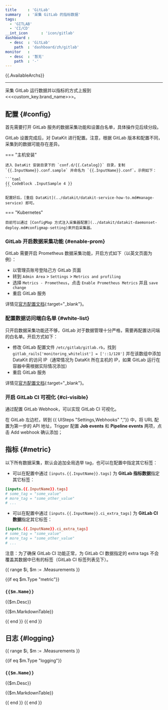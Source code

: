 ```yaml
---
title     : 'GitLab'
summary   : '采集 GitLab 的指标数据'
tags:
  - 'GITLAB'
  - 'CI/CD'
__int_icon      : 'icon/gitlab'
dashboard :
  - desc  : 'GitLab'
    path  : 'dashboard/zh/gitlab'
monitor   :
  - desc  : '暂无'
    path  : '-'
---
```



{{.AvailableArchs}}

---

采集 GitLab 运行数据并以指标的方式上报到<<<custom_key.brand_name>>>。

## 配置 {#config}

首先需要打开 GitLab 服务的数据采集功能和设置白名单，具体操作见后续分段。

GitLab 设置完成后，对 DataKit 进行配置。注意，根据 GitLab 版本和配置不同，采集到的数据可能存在差异。

<!-- markdownlint-disable MD046 -->
=== "主机安装"

    进入 DataKit 安装目录下的 `conf.d/{{.Catalog}}` 目录，复制 `{{.InputName}}.conf.sample` 并命名为 `{{.InputName}}.conf`。示例如下：
    
    ```toml
    {{ CodeBlock .InputSample 4 }}
    ```

    配置好后，[重启 DataKit](../datakit/datakit-service-how-to.md#manage-service) 即可。

=== "Kubernetes"

    目前可以通过 [ConfigMap 方式注入采集器配置](../datakit/datakit-daemonset-deploy.md#configmap-setting)来开启采集器。
<!-- markdownlint-enable -->

### GitLab 开启数据采集功能 {#enable-prom}

GitLab 需要开启 Prometheus 数据采集功能，开启方式如下（以英文页面为例）：

- 以管理员账号登陆己方 GitLab 页面
- 转到 `Admin Area` > `Settings` > `Metrics and profiling`
- 选择 `Metrics - Prometheus`，点击 `Enable Prometheus Metrics` 并且 `save change`
- 重启 GitLab 服务

详情见[官方配置文档](https://docs.gitlab.com/ee/administration/monitoring/prometheus/gitlab_metrics.html#gitlab-prometheus-metrics){:target="_blank"}。

### 配置数据访问端白名单 {#white-list}

只开启数据采集功能还不够，GitLab 对于数据管理十分严格，需要再配置访问端的白名单。开启方式如下：

- 修改 GitLab 配置文件 `/etc/gitlab/gitlab.rb`，找到 `gitlab_rails['monitoring_whitelist'] = ['::1/128']` 并在该数组中添加 DataKit 的访问 IP（通常情况为 DataKit 所在主机的 IP，如果 GitLab 运行在容器中需根据实际情况添加）
- 重启 GitLab 服务

详情见[官方配置文档](https://docs.gitlab.com/ee/administration/monitoring/ip_whitelist.html){:target="_blank"}。

### 开启 GitLab CI 可视化 {#ci-visible}

通过配置 GitLab Webhook，可以实现 GitLab CI 可视化。

在 GitLab 左边栏，转到 {{ UISteps "Settings,Webhooks" ","}} 中，将 URL 配置为第一步的 API 地址，Trigger 配置 **Job events** 和 **Pipeline events** 两项，点击 Add webhook 确认添加；

## 指标 {#metric}

以下所有数据采集，默认会追加全局选举 tag，也可以在配置中指定其它标签：

- 可以在配置中通过 `[inputs.{{.InputName}}.tags]` 为 **GitLab 指标数据**指定其它标签：

``` toml
[inputs.{{.InputName}}.tags]
# some_tag = "some_value"
# more_tag = "some_other_value"
# ...
```

- 可以在配置中通过 `[inputs.{{.InputName}}.ci_extra_tags]` 为 **GitLab CI 数据**指定其它标签：

``` toml
[inputs.{{.InputName}}.ci_extra_tags]
# some_tag = "some_value"
# more_tag = "some_other_value"
# ...
```

注意：为了确保 GitLab CI 功能正常，为 GitLab CI 数据指定的 extra tags 不会覆盖其数据中已有的标签（GitLab CI 标签列表见下）。

{{ range $i, $m := .Measurements }}

{{if eq $m.Type "metric"}}

### `{{$m.Name}}`

{{$m.Desc}}

{{$m.MarkdownTable}}

{{ end }}
{{ end }}

## 日志 {#logging}

{{ range $i, $m := .Measurements }}

{{if eq $m.Type "logging"}}

### `{{$m.Name}}`

{{$m.Desc}}

{{$m.MarkdownTable}}

{{ end }}
{{ end }}
